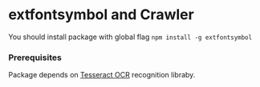 # extfontsymbol and Crawler

You should install package with global flag `npm install -g extfontsymbol`

### Prerequisites

Package depends on [Tesseract OCR](https://github.com/tesseract-ocr/tesseract) recognition libraby.
